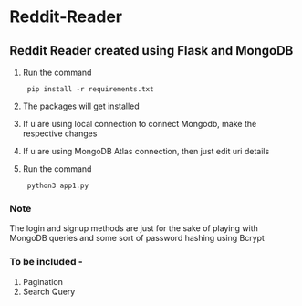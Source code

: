 # **Reddit-Reader**
## Reddit Reader created using Flask and MongoDB
1. Run the command 

		pip install -r requirements.txt
        
2. The packages will get installed

3. If u are using local connection to connect Mongodb, make the respective changes

4. If u are using MongoDB Atlas connection, then just edit uri details

5. Run the command

		python3 app1.py
        

### Note
The login and signup methods are just for the sake of playing with MongoDB queries and some sort of password  hashing using Bcrypt

### To be included -
1. Pagination
2. Search Query
